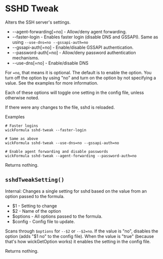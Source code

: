 SSHD Tweak
==========

Alters the SSH server's settings.

* --agent-forwarding[=no] - Allow/deny agent forwarding.
* --faster-login          - Enables faster login (disable DNS and GSSAPI). Same as using `--use-dns=no --gssapi-auth=no`
* --gssapi-auth[=no]      - Enable/disable GSSAPI authentication.
* --password-auth[=no]    - Allow/deny password authentication mechanisms.
* --use-dns[=no]          - Enable/disable DNS

For `=no`, that means it is optional.  The default is to enable the option.  You turn off the option by using "no" and turn on the option by not specifying a value.  See the examples for more information.

Each of these options will toggle one setting in the config file, unless otherwise noted.

If there were any changes to the file, sshd is reloaded.

Examples

    # Faster logins
    wickFormula sshd-tweak --faster-login

    # Same as above
    wickFormula sshd-tweak --use-dns=no --gssapi-auth=no

    # Enable agent forwarding and disable passwords
    wickFormula sshd-tweak --agent-forwarding --password-auth=no

Returns nothing.


`sshdTweakSetting()`
--------------------

Internal: Changes a single setting for sshd based on the value from an option passed to the formula.

* $1       - Setting to change
* $2       - Name of the option
* $options - All options passed to the formula.
* $config  - Config file to update.

Scans through `$options` for `--$2` or `--$2=no`.  If the value is "no", disables the option (adds "$1 no" to the config file).  When the value is "true" (because that's how wickGetOption works) it enables the setting in the config file.

Returns nothing.


